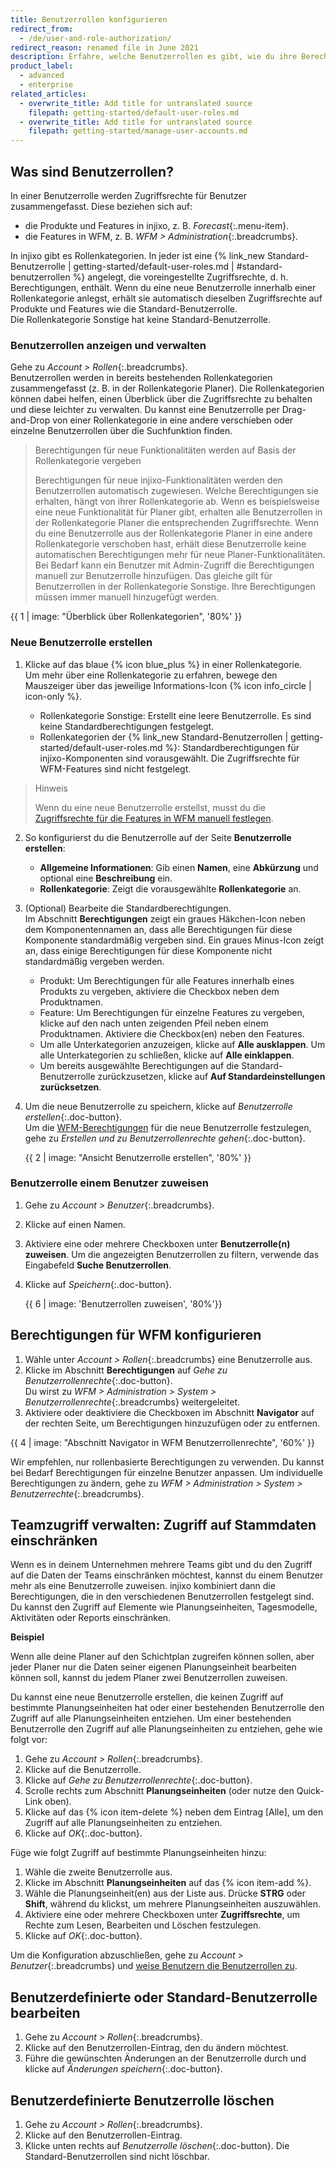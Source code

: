 ```yaml
---
title: Benutzerrollen konfigurieren
redirect_from:
  - /de/user-and-role-authorization/
redirect_reason: renamed file in June 2021
description: Erfahre, welche Benutzerrollen es gibt, wie du ihre Berechtigungen änderst, neue Benutzerrollen erstellst und Benutzern Rollen zuweist.
product_label:
  - advanced
  - enterprise
related_articles:
  - overwrite_title: Add title for untranslated source
    filepath: getting-started/default-user-roles.md
  - overwrite_title: Add title for untranslated source
    filepath: getting-started/manage-user-accounts.md
---
```


## Was sind Benutzerrollen?

In einer Benutzerrolle werden Zugriffsrechte für Benutzer zusammengefasst. Diese beziehen sich auf:

- die Produkte und Features in injixo, z.&nbsp;B. _Forecast_{:.menu-item}.
- die Features in WFM, z.&nbsp;B. _WFM > Administration_{:.breadcrumbs}.

In injixo gibt es Rollenkategorien. In jeder ist eine {% link_new Standard-Benutzerrolle | getting-started/default-user-roles.md | #standard-benutzerrollen %} angelegt, die voreingestellte Zugriffsrechte, d.&nbsp;h. Berechtigungen, enthält. Wenn du eine neue Benutzerrolle innerhalb einer Rollenkategorie anlegst, erhält sie automatisch dieselben Zugriffsrechte auf Produkte und Features wie die Standard-Benutzerrolle.<br>
Die Rollenkategorie Sonstige hat keine Standard-Benutzerrolle.

### Benutzerrollen anzeigen und verwalten

Gehe zu _Account > Rollen_{:.breadcrumbs}.  
   Benutzerrollen werden in bereits bestehenden Rollenkategorien zusammengefasst (z.&nbsp;B. in der Rollenkategorie Planer). Die Rollenkategorien können dabei helfen, einen Überblick über die Zugriffsrechte zu behalten und diese leichter zu verwalten. Du kannst eine Benutzerrolle per Drag-and-Drop von einer Rollenkategorie in eine andere verschieben oder einzelne Benutzerrollen über die Suchfunktion finden.
   
   > Berechtigungen für neue Funktionalitäten werden auf Basis der Rollenkategorie vergeben  
   >   
   > Berechtigungen für neue injixo-Funktionalitäten werden den Benutzerrollen automatisch zugewiesen. Welche Berechtigungen sie erhalten, hängt von ihrer Rollenkategorie ab. Wenn es beispielsweise eine neue Funktionalität für Planer gibt, erhalten alle Benutzerrollen in der Rollenkategorie Planer die entsprechenden Zugriffsrechte. Wenn du eine Benutzerrolle aus der Rollenkategorie Planer in eine andere Rollenkategorie verschoben hast, erhält diese Benutzerrolle keine automatischen Berechtigungen mehr für neue Planer-Funktionalitäten. Bei Bedarf kann ein Benutzer mit Admin-Zugriff die Berechtigungen manuell zur Benutzerrolle hinzufügen. Das gleiche gilt für Benutzerrollen in der Rollenkategorie Sonstige. Ihre Berechtigungen müssen immer manuell hinzugefügt werden.

   {{ 1 | image: "Überblick über Rollenkategorien", '80%' }}

### Neue Benutzerrolle erstellen

1. Klicke auf das blaue {% icon blue_plus %} in einer Rollenkategorie.<br>Um mehr über eine Rollenkategorie zu erfahren, bewege den Mauszeiger über das jeweilige Informations-Icon {% icon info_circle | icon-only %}.

   - Rollenkategorie Sonstige: Erstellt eine leere Benutzerrolle. Es sind keine Standardberechtigungen festgelegt.
   - Rollenkategorien der {% link_new Standard-Benutzerrollen | getting-started/default-user-roles.md %}: Standardberechtigungen für injixo-Komponenten sind vorausgewählt. Die Zugriffsrechte für WFM-Features sind nicht festgelegt. 
  > Hinweis
  >
  > Wenn du eine neue Benutzerrolle erstellst, musst du die [Zugriffsrechte für die Features in WFM manuell festlegen](#berechtigungen-für-wfm-konfigurieren).

2. So konfigurierst du die Benutzerrolle auf der Seite **Benutzerrolle erstellen**:

   - **Allgemeine Informationen**: Gib einen **Namen**, eine **Abkürzung** und optional eine **Beschreibung** ein.
   - **Rollenkategorie**: Zeigt die vorausgewählte **Rollenkategorie** an.

3. (Optional) Bearbeite die Standardberechtigungen.<br>Im Abschnitt **Berechtigungen** zeigt ein graues Häkchen-Icon neben dem Komponentennamen an, dass alle Berechtigungen für diese Komponente standardmäßig vergeben sind. Ein graues Minus-Icon zeigt an, dass einige Berechtigungen für diese Komponente nicht standardmäßig vergeben werden.  
   - Produkt: Um Berechtigungen für alle Features innerhalb eines Produkts zu vergeben, aktiviere die Checkbox neben dem Produktnamen.
   - Feature: Um Berechtigungen für einzelne Features zu vergeben, klicke auf den nach unten zeigenden Pfeil neben einem Produktnamen. Aktiviere die Checkbox(en) neben den Features.
   - Um alle Unterkategorien anzuzeigen, klicke auf **Alle ausklappen**. Um alle Unterkategorien zu schließen, klicke auf **Alle einklappen**.
   - Um bereits ausgewählte Berechtigungen auf die Standard-Benutzerrolle zurückzusetzen, klicke auf **Auf Standardeinstellungen zurücksetzen**.
4. Um die neue Benutzerrolle zu speichern, klicke auf _Benutzerrolle erstellen_{:.doc-button}.<br>Um die [WFM-Berechtigungen](#berechtigungen-für-wfm-konfigurieren) für die neue Benutzerrolle festzulegen, gehe zu _Erstellen und zu Benutzerrollenrechte gehen_{:.doc-button}.

   {{ 2 | image: "Ansicht Benutzerrolle erstellen", '80%' }}

### Benutzerrolle einem Benutzer zuweisen

1. Gehe zu _Account > Benutzer_{:.breadcrumbs}.
2. Klicke auf einen Namen.
3. Aktiviere eine oder mehrere Checkboxen unter **Benutzerrolle(n) zuweisen**. Um die angezeigten Benutzerrollen zu filtern, verwende das Eingabefeld **Suche Benutzerrollen**.
4. Klicke auf _Speichern_{:.doc-button}.

   {{ 6 | image: 'Benutzerrollen zuweisen', '80%'}}

## Berechtigungen für WFM konfigurieren

1. Wähle unter _Account > Rollen_{:.breadcrumbs} eine Benutzerrolle aus.
2. Klicke im Abschnitt **Berechtigungen** auf _Gehe zu Benutzerrollenrechte_{:.doc-button}.  
   Du wirst zu _WFM > Administration > System > Benutzerrollenrechte_{:.breadcrumbs} weitergeleitet.
3. Aktiviere oder deaktiviere die Checkboxen im Abschnitt **Navigator** auf der rechten Seite, um Berechtigungen hinzuzufügen oder zu entfernen.

{{ 4 | image: "Abschnitt Navigator in WFM Benutzerrollenrechte", '60%' }}

Wir empfehlen, nur rollenbasierte Berechtigungen zu verwenden. Du kannst bei Bedarf Berechtigungen für einzelne Benutzer anpassen. Um individuelle Berechtigungen zu ändern, gehe zu _WFM > Administration > System > Benutzerrechte_{:.breadcrumbs}.

## Teamzugriff verwalten: Zugriff auf Stammdaten einschränken

Wenn es in deinem Unternehmen mehrere Teams gibt und du den Zugriff auf die Daten der Teams einschränken möchtest, kannst du einem Benutzer mehr als eine Benutzerrolle zuweisen. injixo kombiniert dann die Berechtigungen, die in den verschiedenen Benutzerrollen festgelegt sind. Du kannst den Zugriff auf Elemente wie Planungseinheiten, Tagesmodelle, Aktivitäten oder Reports einschränken.

**Beispiel**

Wenn alle deine Planer auf den Schichtplan zugreifen können sollen, aber jeder Planer nur die Daten seiner eigenen Planungseinheit bearbeiten können soll, kannst du jedem Planer zwei Benutzerrollen zuweisen.

Du kannst eine neue Benutzerrolle erstellen, die keinen Zugriff auf bestimmte Planungseinheiten hat oder einer bestehenden Benutzerrolle den Zugriff auf alle Planungseinheiten entziehen. Um einer bestehenden Benutzerrolle den Zugriff auf alle Planungseinheiten zu entziehen, gehe wie folgt vor:

1. Gehe zu _Account > Rollen_{:.breadcrumbs}.
2. Klicke auf die Benutzerrolle.
3. Klicke auf _Gehe zu Benutzerrollenrechte_{:.doc-button}.
4. Scrolle rechts zum Abschnitt **Planungseinheiten** (oder nutze den Quick-Link oben).
5. Klicke auf das {% icon item-delete %} neben dem Eintrag [Alle], um den Zugriff auf alle Planungseinheiten zu entziehen.
6. Klicke auf _OK_{:.doc-button}.

Füge wie folgt Zugriff auf bestimmte Planungseinheiten hinzu:

1. Wähle die zweite Benutzerrolle aus.
2. Klicke im Abschnitt **Planungseinheiten** auf das {% icon item-add %}.
3. Wähle die Planungseinheit(en) aus der Liste aus. Drücke **STRG** oder **Shift**, während du klickst, um mehrere Planungseinheiten auszuwählen.
4. Aktiviere eine oder mehrere Checkboxen unter **Zugriffsrechte**, um Rechte zum Lesen, Bearbeiten und Löschen festzulegen.
5. Klicke auf _OK_{:.doc-button}.

Um die Konfiguration abzuschließen, gehe zu _Account > Benutzer_{:.breadcrumbs} und [weise Benutzern die Benutzerrollen zu](#benutzerrolle-einem-benutzer-zuweisen).


## Benutzerdefinierte oder Standard-Benutzerrolle bearbeiten

1. Gehe zu _Account > Rollen_{:.breadcrumbs}.
2. Klicke auf den Benutzerrollen-Eintrag, den du ändern möchtest.
3. Führe die gewünschten Änderungen an der Benutzerrolle durch und klicke auf _Änderungen speichern_{:.doc-button}.

## Benutzerdefinierte Benutzerrolle löschen

1. Gehe zu _Account > Rollen_{:.breadcrumbs}.
2. Klicke auf den Benutzerrollen-Eintrag.
3. Klicke unten rechts auf _Benutzerrolle löschen_{:.doc-button}. Die Standard-Benutzerrollen sind nicht löschbar.
